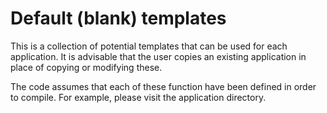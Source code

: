 # Default (blank) templates

This is a collection of potential templates that can be used for each
application.  It is advisable that the user copies an existing application in
place of copying or modifying these.

The code assumes that each of these function have been defined in order to
compile.  For example, please visit the application directory.
